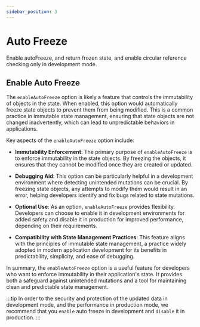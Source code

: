 ```yaml
---
sidebar_position: 3
---
```


# Auto Freeze

Enable autoFreeze, and return frozen state, and enable circular reference checking only in development mode.

## Enable Auto Freeze

The `enableAutoFreeze` option is likely a feature that controls the immutability of objects in the state. When enabled, this option would automatically freeze state objects to prevent them from being modified. This is a common practice in immutable state management, ensuring that state objects are not changed inadvertently, which can lead to unpredictable behaviors in applications.

Key aspects of the `enableAutoFreeze` option include:

- **Immutability Enforcement**: The primary purpose of `enableAutoFreeze` is to enforce immutability in the state objects. By freezing the objects, it ensures that they cannot be modified once they are created or updated.

- **Debugging Aid**: This option can be particularly helpful in a development environment where detecting unintended mutations can be crucial. By freezing state objects, any attempts to modify them would result in an error, helping developers identify and fix bugs related to state mutations.

- **Optional Use**: As an option, `enableAutoFreeze` provides flexibility. Developers can choose to enable it in development environments for added safety and disable it in production for improved performance, depending on their requirements.

- **Compatibility with State Management Practices**: This feature aligns with the principles of immutable state management, a practice widely adopted in modern application development for its benefits in predictability, simplicity, and ease of debugging.

In summary, the `enableAutoFreeze` option is a useful feature for developers who want to enforce immutability in their application's state. It provides both a safeguard against unintended mutations and a tool for maintaining clean and predictable state management.

:::tip
In order to the security and protection of the updated data in development mode, and the performance in production mode, we recommend that you `enable` auto freeze in development and `disable` it in production.
:::

